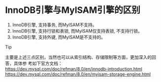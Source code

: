 # InnoDB引擎与MyISAM引擎的区别

1. InnoDB引擎, 支持事务, 而MyISAM不支持。
2. InnoDB引擎, 支持行锁和表锁, 而MyISAM仅支持表锁, 不支持行锁。
3. InnoDB引擎, 支持外键, 而MyISAM是不支持的。

> [!TIP]
> 主要是上述三点区别，当然也可以从索引结构、存储限制等方面，更加深入的回答，具体参
> 考如下官方文档：
> https://dev.mysql.com/doc/refman/8.0/en/innodb-introduction.html
> https://dev.mysql.com/doc/refman/8.0/en/myisam-storage-engine.html